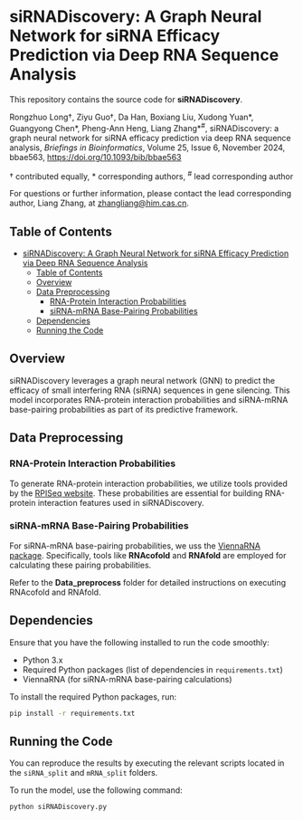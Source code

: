# siRNADiscovery: A Graph Neural Network for siRNA Efficacy Prediction via Deep RNA Sequence Analysis

This repository contains the source code for **siRNADiscovery**.

Rongzhuo Long†, Ziyu Guo†, Da Han, Boxiang Liu, Xudong Yuan*, Guangyong Chen*, Pheng-Ann Heng, Liang Zhang*<sup>#</sup>, siRNADiscovery: a graph neural network for siRNA efficacy prediction via deep RNA sequence analysis, *Briefings in Bioinformatics*, Volume 25, Issue 6, November 2024, bbae563, https://doi.org/10.1093/bib/bbae563

† contributed equally, 
\* corresponding authors, 
<sup>#</sup> lead corresponding author

For questions or further information, please contact the lead corresponding author, Liang Zhang, at [zhangliang@him.cas.cn](mailto:zhangliang@him.cas.cn).

## Table of Contents

- [siRNADiscovery: A Graph Neural Network for siRNA Efficacy Prediction via Deep RNA Sequence Analysis](#sirnadiscovery-a-graph-neural-network-for-sirna-efficacy-prediction-via-deep-rna-sequence-analysis)
  - [Table of Contents](#table-of-contents)
  - [Overview](#overview)
  - [Data Preprocessing](#data-preprocessing)
    - [RNA-Protein Interaction Probabilities](#rna-protein-interaction-probabilities)
    - [siRNA-mRNA Base-Pairing Probabilities](#sirna-mrna-base-pairing-probabilities)
  - [Dependencies](#dependencies)
  - [Running the Code](#running-the-code)

## Overview

siRNADiscovery leverages a graph neural network (GNN) to predict the efficacy of small interfering RNA (siRNA) sequences in gene silencing. This model incorporates RNA-protein interaction probabilities and siRNA-mRNA base-pairing probabilities as part of its predictive framework.

## Data Preprocessing

### RNA-Protein Interaction Probabilities

To generate RNA-protein interaction probabilities, we utilize tools provided by the [RPISeq website](http://pridb.gdcb.iastate.edu/RPISeq/). These probabilities are essential for building RNA-protein interaction features used in siRNADiscovery.

### siRNA-mRNA Base-Pairing Probabilities

For siRNA-mRNA base-pairing probabilities, we uss the [ViennaRNA package](https://www.tbi.univie.ac.at/RNA/). Specifically, tools like **RNAcofold** and **RNAfold** are employed for calculating these pairing probabilities.

Refer to the **Data_preprocess** folder for detailed instructions on executing RNAcofold and RNAfold.


## Dependencies

Ensure that you have the following installed to run the code smoothly:

- Python 3.x
- Required Python packages (list of dependencies in `requirements.txt`)
- ViennaRNA (for siRNA-mRNA base-pairing calculations)

To install the required Python packages, run:

```bash
pip install -r requirements.txt
```

## Running the Code

You can reproduce the results by executing the relevant scripts located in the `siRNA_split` and `mRNA_split` folders.

To run the model, use the following command:

```bash
python siRNADiscovery.py
```
